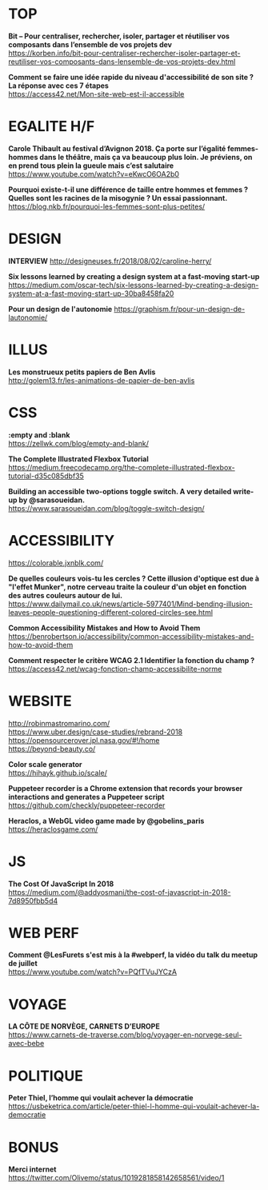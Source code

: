 # TOP

**Bit – Pour centraliser, rechercher, isoler, partager et réutiliser vos composants dans l’ensemble de vos projets dev**  
https://korben.info/bit-pour-centraliser-rechercher-isoler-partager-et-reutiliser-vos-composants-dans-lensemble-de-vos-projets-dev.html

**Comment se faire une idée rapide du niveau d'accessibilité de son site ? La réponse avec ces 7 étapes**  
https://access42.net/Mon-site-web-est-il-accessible


# EGALITE H/F

**Carole Thibault au festival d’Avignon 2018. Ça porte sur l’égalité femmes-hommes dans le théâtre, mais ça va beaucoup plus loin. Je préviens, on en prend tous plein la gueule mais c’est salutaire**  
https://www.youtube.com/watch?v=eKwcO6OA2b0

**Pourquoi existe-t-il une différence de taille entre hommes et femmes ? Quelles sont les racines de la misogynie ? Un essai passionnant.**  
https://blog.nkb.fr/pourquoi-les-femmes-sont-plus-petites/


# DESIGN

**INTERVIEW**
http://designeuses.fr/2018/08/02/caroline-herry/

**Six lessons learned by creating a design system at a fast-moving start-up**  
https://medium.com/oscar-tech/six-lessons-learned-by-creating-a-design-system-at-a-fast-moving-start-up-30ba8458fa20

**Pour un design de l'autonomie** 
https://graphism.fr/pour-un-design-de-lautonomie/



# ILLUS 

**Les monstrueux petits papiers de Ben Avlis**  
http://golem13.fr/les-animations-de-papier-de-ben-avlis



# CSS

**:empty and :blank**  
https://zellwk.com/blog/empty-and-blank/

**The Complete Illustrated Flexbox Tutorial**  
https://medium.freecodecamp.org/the-complete-illustrated-flexbox-tutorial-d35c085dbf35

**Building an accessible two-options toggle switch. A very detailed write-up by @sarasoueidan.**  
https://www.sarasoueidan.com/blog/toggle-switch-design/



# ACCESSIBILITY

https://colorable.jxnblk.com/

**De quelles couleurs vois-tu les cercles ? Cette illusion d'optique est due à "l'effet Munker", notre cerveau traite la couleur d'un objet en fonction des autres couleurs autour de lui.** 
https://www.dailymail.co.uk/news/article-5977401/Mind-bending-illusion-leaves-people-questioning-different-colored-circles-see.html

**Common Accessibility Mistakes and How to Avoid Them**  
https://benrobertson.io/accessibility/common-accessibility-mistakes-and-how-to-avoid-them

**Comment respecter le critère WCAG 2.1 Identifier la fonction du champ ?**
https://access42.net/wcag-fonction-champ-accessibilite-norme





# WEBSITE

http://robinmastromarino.com/  
https://www.uber.design/case-studies/rebrand-2018  
https://opensourcerover.jpl.nasa.gov/#!/home  
https://beyond-beauty.co/

**Color scale generator**  
https://hihayk.github.io/scale/

**Puppeteer recorder is a Chrome extension that records your browser interactions and generates a Puppeteer script**  
https://github.com/checkly/puppeteer-recorder

**Heraclos, a WebGL video game made by @gobelins_paris**  
https://heraclosgame.com/


# JS

**The Cost Of JavaScript In 2018**  
https://medium.com/@addyosmani/the-cost-of-javascript-in-2018-7d8950fbb5d4



# WEB PERF

**Comment @LesFurets s'est mis à la #webperf, la vidéo du talk du meetup de juillet**  
https://www.youtube.com/watch?v=PQfTVuJYCzA



# VOYAGE

**LA CÔTE DE NORVÈGE, CARNETS D’EUROPE**  
https://www.carnets-de-traverse.com/blog/voyager-en-norvege-seul-avec-bebe



# POLITIQUE

**Peter Thiel, l’homme qui voulait achever la démocratie**  
https://usbeketrica.com/article/peter-thiel-l-homme-qui-voulait-achever-la-democratie



# BONUS

**Merci internet**  
https://twitter.com/Olivemo/status/1019281858142658561/video/1
